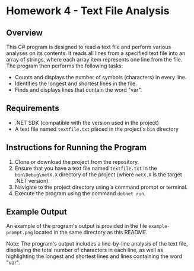 ﻿
# Homework 4 - Text File Analysis

## Overview
This C# program is designed to read a text file and perform various analyses on its contents. It reads all lines from a specified text file into an array of strings, where each array item represents one line from the file. The program then performs the following tasks:
- Counts and displays the number of symbols (characters) in every line.
- Identifies the longest and shortest lines in the file.
- Finds and displays lines that contain the word "var".

## Requirements
- .NET SDK (compatible with the version used in the project)
- A text file named `textfile.txt` placed in the project's `bin` directory

## Instructions for Running the Program
1. Clone or download the project from the repository.
2. Ensure that you have a text file named `textfile.txt` in the `bin\Debug\netX.X` directory of the project (where `netX.X` is the target .NET version).
3. Navigate to the project directory using a command prompt or terminal.
4. Execute the program using the command `dotnet run`.

## Example Output
An example of the program's output is provided in the file `example-prompt.png` located in the same directory as this README.

Note: The program's output includes a line-by-line analysis of the text file, displaying the total number of characters in each line, as well as highlighting the longest and shortest lines and lines containing the word "var".
